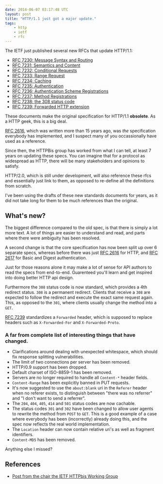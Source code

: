 ```yaml
---
date: 2014-06-07 03:17:48 UTC
layout: post
title: "HTTP/1.1 just got a major update."
tags:
    - http
    - ietf
    - rfc
---
```


The IETF just published several new RFCs that update HTTP/1.1:

* [RFC 7230: Message Syntax and Routing][1]
* [RFC 7231: Semantics and Content][2]
* [RFC 7232: Conditional Requests][3]
* [RFC 7233: Range Request][4]
* [RFC 7234: Caching][5]
* [RFC 7235: Authentication][6]
* [RFC 7236: Authentication Scheme Registrations][7]
* [RFC 7237: Method Registrations][8]
* [RFC 7238: the 308 status code][9]
* [RFC 7239: Forwarded HTTP extension][10]

These documents make the original specification for HTTP/1.1 **obsolete**.
As a HTTP geek, this is a big deal.

[RFC 2616][11], which was written more than 15 years ago, was _the_
specification everybody has implemented, and I suspect many of you
occassionally have used as a reference.

Since then, the HTTPBis group has worked from what I can tell, at least 7
years on updating these specs. You can imagine that for a protocol as
widespread as HTTP, there will be many stakeholders and opinions to satisfy.

HTTP/2.0, which is still under development, will also reference these rfcs
and essentially just link to them, as opposed to re-define all the definitions
from scratch.

I've been using the drafts of these new standards documents for years, as it
did not take long for them to be much references than the original.


What's new?
-----------

The biggest difference compared to the old spec, is that there is simply a lot
more text. A lot of things are easier to understand and read, and parts where
there were ambiguity has been resolved.

A second change is that the core specification has now been split up over 6
separate specs, whereas before there was just [RFC 2616][11] for HTTP, and
[RFC 2617][12] for Basic and Digest authentication.

Just for those reasons alone it may make a lot of sense for API authors to
read the specs from end-to-end. Guarenteed you'll learn and get inspired into
doing better HTTP api design.

Furthermore the `308` status code is now standard, which provides a 4th
redirect status. `308` is a permanent redirect. Clients that receive a `308`
are expected to follow the redirect and execute the exact same request again.
This, as opposed to the `301`, where clients usually change the method into
a `GET`.

[RFC 7239][10] standardizes a `Forwarded` header, which is supposed to replace
headers such as `X-Forwarded-For` and `X-Forwarded-Proto`.

### A far from complete list of interesting things that have changed.

* Clarifications around dealing with unexpected whitespace, which should
  fix response splitting vulnerabilities.
* The limit of two connections per server has been removed.
* HTTP/0.9 support has been dropped.
* Default charset of ISO-8859-1 has been removed.
* Servers are no longer required to handle all `Content-*` header fields.
* `Content-Range` has been explicitly banned in PUT requests.
* It's now suggested to use the `about:blank` uri in the `Referer` header
  when no referer exists, to distinguish between "there was no referrer" and
  "I don't want to send a referrer".
* The `204`, `404`, `405`, `414` and `501` status codes are now cachable.
* The status codes `301` and `302` have been changed to allow user agents
  to rewrite the method from `POST` to `GET`. This is a good example of a case
  where everybody has been (incorrectly) already doing this, and the spec now
  reflects the real world implementation.
* The `Location` header can now contain relative uri's as well as fragment
  identifiers.
* `Content-MD5` has been removed.

Anything else I missed?

References
----------

* [Post from the chair the IETF HTTPbis Working Group][13]

[1]: http://tools.ietf.org/html/rfc7230
[2]: http://tools.ietf.org/html/rfc7231
[3]: http://tools.ietf.org/html/rfc7232
[4]: http://tools.ietf.org/html/rfc7233
[5]: http://tools.ietf.org/html/rfc7234
[6]: http://tools.ietf.org/html/rfc7235
[7]: http://tools.ietf.org/html/rfc7236
[8]: http://tools.ietf.org/html/rfc7237
[9]: http://tools.ietf.org/html/rfc7238
[10]: http://tools.ietf.org/html/rfc7239
[11]: http://tools.ietf.org/html/rfc2616
[12]: http://tools.ietf.org/html/rfc2617
[13]: https://www.mnot.net/blog/2014/06/07/rfc2616_is_dead
